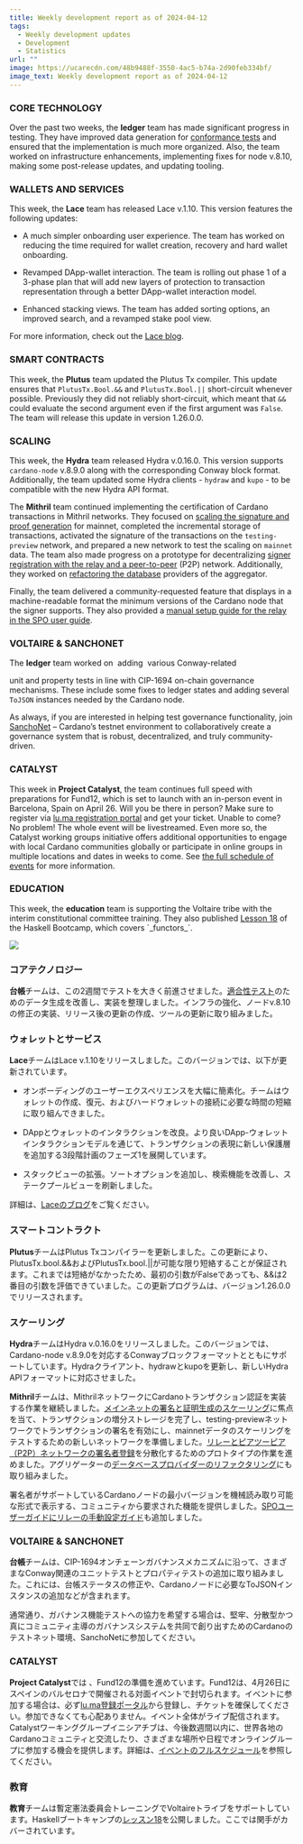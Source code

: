 ```yaml
---
title: Weekly development report as of 2024-04-12
tags:
  - Weekly development updates
  - Development
  - Statistics
url: ""
image: https://ucarecdn.com/48b9488f-3550-4ac5-b74a-2d90feb334bf/
image_text: Weekly development report as of 2024-04-12
---
```


### CORE TECHNOLOGY

Over the past two weeks, the **ledger** team has made significant progress in testing. They have improved data generation for [conformance tests](https://github.com/IntersectMBO/cardano-ledger/pull/4212) and ensured that the implementation is much more organized. Also, the team worked on infrastructure enhancements, implementing fixes for node v.8.10, making some post-release updates, and updating tooling. 

### WALLETS AND SERVICES

This week, the **Lace** team has released Lace v.1.10. This version features the following updates:

*   A much simpler onboarding user experience. The team has worked on reducing the time required for wallet creation, recovery and hard wallet onboarding.
    
*   Revamped DApp-wallet interaction. The team is rolling out phase 1 of a 3-phase plan that will add new layers of protection to transaction representation through a better DApp-wallet interaction model.
    
*   Enhanced stacking views. The team has added sorting options, an improved search, and a revamped stake pool view.
    

For more information, check out the [Lace blog](https://www.lace.io/blog/lace-1-10-0-release?utm_source=essentialcardano.io&utm_medium=referral&utm_campaign=weekly-dev-report&utm_content=link-blog).

### SMART CONTRACTS

This week, the **Plutus** team updated the Plutus Tx compiler. This update ensures that `PlutusTx.Bool.&&` and `PlutusTx.Bool.||` short-circuit whenever possible. Previously they did not reliably short-circuit, which meant that `&&` could evaluate the second argument even if the first argument was `False`. The team will release this update in version 1.26.0.0.

### SCALING

This week, the **Hydra** team released Hydra v.0.16.0. This version supports `cardano-node` v.8.9.0 along with the corresponding Conway block format. Additionally, the team updated some Hydra clients - `hydraw` and `kupo` - to be compatible with the new Hydra API format.

The **Mithril** team continued implementing the certification of Cardano transactions in Mithril networks. They focused on [scaling the signature and proof generation](https://github.com/IntersectMBO/cardano-updates/pull/373/files#:~:text=https%3A//github.com/input%2Doutput%2Dhk/mithril/issues/1591) for mainnet, completed the incremental storage of transactions, activated the signature of the transactions on the `testing-preview` network, and prepared a new network to test the scaling on `mainnet` data. The team also made progress on a prototype for decentralizing [signer registration with the relay and a peer-to-peer](https://github.com/IntersectMBO/cardano-updates/pull/373/files#:~:text=https%3A//github.com/input%2Doutput%2Dhk/mithril/issues/1587) (P2P) network. Additionally, they worked on [refactoring the database](https://github.com/IntersectMBO/cardano-updates/pull/373/files#:~:text=https%3A//github.com/input%2Doutput%2Dhk/mithril/issues/1583) providers of the aggregator.

Finally, the team delivered a community-requested feature that displays in a machine-readable format the minimum versions of the Cardano node that the signer supports. They also provided a [manual setup guide for the relay in the SPO user guide](https://github.com/input-output-hk/mithril/issues/1610).

### VOLTAIRE & SANCHONET

The **ledger** team worked on  adding  various Conway-related

unit and property tests in line with CIP-1694 on-chain governance mechanisms. These include some fixes to ledger states and adding several `ToJSON` instances needed by the Cardano node. 

As always, if you are interested in helping test governance functionality, join [SanchoNet](https://sancho.network/get-started/) – Cardano’s testnet environment to collaboratively create a governance system that is robust, decentralized, and truly community-driven.

### CATALYST

This week in **Project Catalyst**, the team continues full speed with preparations for Fund12, which is set to launch with an in-person event in Barcelona, Spain on April 26. Will you be there in person? Make sure to register via [lu.ma registration portal](https://lu.ma/m5lq3loo) and get your ticket. Unable to come? No problem! The whole event will be livestreamed. Even more so, the Catalyst working groups initiative offers additional opportunities to engage with local Cardano communities globally or participate in online groups in multiple locations and dates in weeks to come. See [the full schedule of events](https://catalystwg.gitbook.io/docs/cwg-schedule) for more information.

### EDUCATION

This week, the **education** team is supporting the Voltaire tribe with the interim constitutional committee training. They also published [Lesson 18](https://github.com/input-output-hk/haskell-course/blob/main/lessons/18-Functor.ipynb) of the Haskell Bootcamp, which covers \`\_functors\_\`.

![](https://ucarecdn.com/0352fd82-e64a-44e2-8c2d-6c5a0a3e6259/-/preview/-/format/auto/-/quality/smart/)

### コアテクノロジー

**台帳**チームは、この2週間でテストを大きく前進させました。[適合性テスト](https://github.com/IntersectMBO/cardano-ledger/pull/4212)のためのデータ生成を改善し、実装を整理しました。インフラの強化、ノードv.8.10の修正の実装、リリース後の更新の作成、ツールの更新に取り組みました。 

### ウォレットとサービス

**Lace**チームはLace v.1.10をリリースしました。このバージョンでは、以下が更新されています。

*   オンボーディングのユーザーエクスペリエンスを大幅に簡素化。チームはウォレットの作成、復元、およびハードウォレットの接続に必要な時間の短縮に取り組んできました。
    
*   DAppとウォレットのインタラクションを改良。より良いDApp-ウォレットインタラクションモデルを通じて、トランザクションの表現に新しい保護層を追加する3段階計画のフェーズ1を展開しています。
    
*   スタックビューの拡張。ソートオプションを追加し、検索機能を改善し、ステークプールビューを刷新しました。
    

詳細は、[Laceのブログ](https://www.lace.io/blog/lace-1-10-0-release?utm_source=essentialcardano.io&utm_medium=referral&utm_campaign=weekly-dev-report&utm_content=link-blog)をご覧ください。

### スマートコントラクト

**Plutus**チームはPlutus Txコンパイラーを更新しました。この更新により、PlutusTx.bool.&&およびPlutusTx.bool.||が可能な限り短絡することが保証されます。これまでは短絡がなかったため、最初の引数がFalseであっても、&&は2番目の引数を評価できていました。この更新プログラムは、バージョン1.26.0.0でリリースされます。

### スケーリング

**Hydra**チームはHydra v.0.16.0をリリースしました。このバージョンでは、Cardano-node v.8.9.0を対応するConwayブロックフォーマットとともにサポートしています。Hydraクライアント、hydrawとkupoを更新し、新しいHydra APIフォーマットに対応させました。

**Mithril**チームは、MithrilネットワークにCardanoトランザクション認証を実装する作業を継続しました。[メインネットの署名と証明生成のスケーリング](https://github.com/IntersectMBO/cardano-updates/pull/373/files#:~:text=https%3A%20//%20github.com/input%2Doutput%2Dhk/mithril/issues/1591)に焦点を当て、トランザクションの増分ストレージを完了し、testing-previewネットワークでトランザクションの署名を有効にし、mainnetデータのスケーリングをテストするための新しいネットワークを準備しました。[リレーとピアツーピア（P2P）ネットワークの署名者登録](https://github.com/IntersectMBO/cardano-updates/pull/373/files#:~:text=https%3A%20//%20github.com/input%2Doutput%2Dhk/mithril/issues/1587)を分散化するためのプロトタイプの作業を進めました。アグリゲーターの[データベースプロバイダーのリファクタリング](https://github.com/IntersectMBO/cardano-updates/pull/373/files#:~:text=https%3A%20//%20github.com/input%2Doutput%2Dhk/mithril/issues/1583)にも取り組みました。

署名者がサポートしているCardanoノードの最小バージョンを機械読み取り可能な形式で表示する、コミュニティから要求された機能を提供しました。[SPOユーザーガイドにリレーの手動設定ガイド](https://github.com/input-output-hk/mithril/issues/1610)も追加しました。

### VOLTAIRE & SANCHONET

**台帳**チームは、CIP-1694オンチェーンガバナンスメカニズムに沿って、さまざまなConway関連のユニットテストとプロパティテストの追加に取り組みました。これには、台帳ステータスの修正や、Cardanoノードに必要なToJSONインスタンスの追加などが含まれます。 

通常通り、ガバナンス機能テストへの協力を希望する場合は、堅牢、分散型かつ真にコミュニティ主導のガバナンスシステムを共同で創り出すためのCardanoのテストネット環境、SanchoNetに参加してください。

### CATALYST

**Project Catalyst**では 、Fund12の準備を進めています。Fund12は、4月26日にスペインのバルセロナで開催される対面イベントで封切られます。イベントに参加する場合は、必ず[lu.ma登録ポータル](https://lu.ma/m5lq3loo)から登録し、チケットを確保してください。参加できなくても心配ありません。イベント全体がライブ配信されます。Catalystワーキンググループイニシアチブは、今後数週間以内に、世界各地のCardanoコミュニティと交流したり、さまざまな場所や日程でオンライングループに参加する機会を提供します。詳細は、[イベントのフルスケジュール](https://catalystwg.gitbook.io/docs/cwg-schedule)を参照してください。

### 教育

**教育**チームは暫定憲法委員会トレーニングでVoltaireトライブをサポートしています。Haskellブートキャンプの[レッスン18](https://github.com/input-output-hk/haskell-course/blob/main/lessons/18-Functor.ipynb)を公開しました。ここでは関手がカバーされています。
